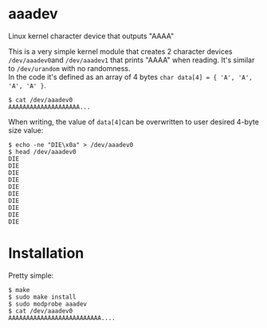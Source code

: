 # aaadev
Linux kernel character device that outputs "AAAA"

This is a very simple kernel module that creates 2 character devices `/dev/aaadev0`and `/dev/aaadev1` that prints "AAAA" when reading. It's similar to `/dev/urandom` with no randomness.   
In the code it's defined as an array of 4 bytes `char data[4] = { 'A', 'A', 'A', 'A' }`.   

    $ cat /dev/aaadev0
    AAAAAAAAAAAAAAAAAAAA...

When writing, the value of `data[4]`can be overwritten to user desired 4-byte size value:  

    $ echo -ne "DIE\x0a" > /dev/aaadev0
    $ head /dev/aaadev0 
    DIE
    DIE
    DIE
    DIE
    DIE
    DIE
    DIE
    DIE
    DIE
    DIE
  

# Installation
Pretty simple:   

    $ make
    $ sudo make install
    $ sudo modprobe aaadev
    $ cat /dev/aaadev0
    AAAAAAAAAAAAAAAAAAAAAAAAAA....

